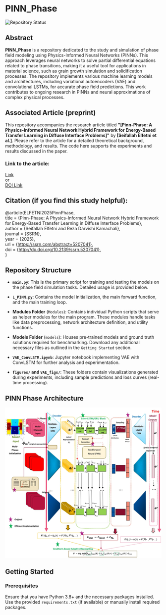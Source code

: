 # PINN_Phase

![Repository Status](https://img.shields.io/badge/status-active-brightgreen)

## Abstract
**PINN_Phase** is a repository dedicated to the study and simulation of phase field modeling using Physics-Informed Neural Networks (PINNs). This approach leverages neural networks to solve partial differential equations related to phase transitions, making it a useful tool for applications in material science, such as grain growth simulation and solidification processes. The repository implements various machine learning models and architectures, including variational autoencoders (VAE) and convolutional LSTMs, for accurate phase field predictions. This work contributes to ongoing research in PINNs and neural approximations of complex physical processes.

## Associated Article (preprint)
This repository accompanies the research article titled **"[Pinn-Phase: A Physics-Informed Neural Network Hybrid Framework for Energy-Based Transfer Learning in Diffuse Interface Problems]"** by **[Seifallah Elfetni et al.]**. Please refer to the article for a detailed theoretical background, methodology, and results. The code here supports the experiments and results discussed in the paper.

### Link to the article:
[Link](https://ssrn.com/abstract=5207041)  
or  
[DOI Link](http://dx.doi.org/10.2139/ssrn.5207041)

## Citation (if you find this study helpful):
@article{ELFETNI2025PinnPhase,  
  title = {Pinn-Phase: A Physics-Informed Neural Network Hybrid Framework for Energy-Based Transfer Learning in Diffuse Interface Problems},  
  author = {Seifallah Elfetni and Reza Darvishi Kamachali},  
  journal = {SSRN},  
  year = {2025},  
  url = {https://ssrn.com/abstract=5207041},  
  doi = {http://dx.doi.org/10.2139/ssrn.5207041},  
}

## Repository Structure

- **`main.py`**: This is the primary script for training and testing the models on the phase field simulation tasks. Detailed usage is provided below.
  
- **`L_PINN.py`**: Contains the model initialization, the main forward function, and the main training loop.

- **Modules Folder** (`Modules`): Contains individual Python scripts that serve as helper modules for the main program. These modules handle tasks like data preprocessing, network architecture definition, and utility functions.

- **Models Folder** (`models`): Houses pre-trained models and ground truth solutions required for benchmarking. Download any additional necessary files as outlined in the `Getting Started` section.

- **`VAE_ConvLSTM.ipynb`**: Jupyter notebook implementing VAE with ConvLSTM for further analysis and experimentation.

- **`figures/` and `VAE_figs/`**: These folders contain visualizations generated during experiments, including sample predictions and loss curves (real-time processing).

## PINN Phase Architecture

![PINN Phase Framework](https://github.com/SFETNI/PINN_Phase/blob/main/PINN_Phase.jpg)

## Getting Started

### Prerequisites
Ensure that you have Python 3.8+ and the necessary packages installed. Use the provided `requirements.txt` (if available) or manually install required packages.



